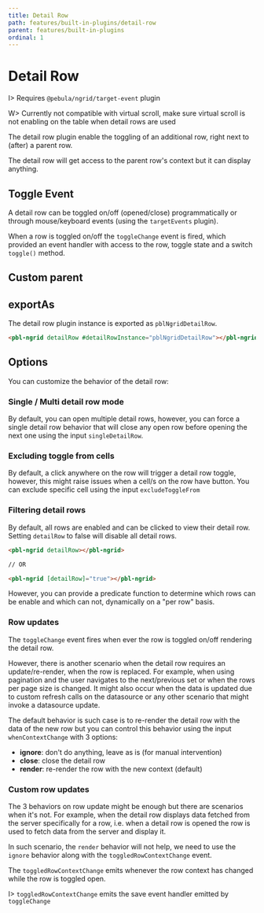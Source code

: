 ```yaml
---
title: Detail Row
path: features/built-in-plugins/detail-row
parent: features/built-in-plugins
ordinal: 1
---
```

# Detail Row

I> Requires `@pebula/ngrid/target-event` plugin

W> Currently not compatible with virtual scroll, make sure virtual scroll is not enabling on the table when detail rows are used

The detail row plugin enable the toggling of an additional row, right next to (after) a parent row.

The detail row will get access to the parent row's context but it can display anything.

## Toggle Event

A detail row can be toggled on/off (opened/close) programmatically or through mouse/keyboard events (using the `targetEvents` plugin).

When a row is toggled on/off the `toggleChange` event is fired, which provided an event handler with access to the row, toggle state and a switch `toggle()` method.

<div pbl-example-view="pbl-detail-row-example"></div>

## Custom parent

<div pbl-example-view="pbl-custom-parent-example"></div>

## exportAs

The detail row plugin instance is exported as `pblNgridDetailRow`.

```html
<pbl-ngrid detailRow #detailRowInstance="pblNgridDetailRow"></pbl-ngrid>
```

## Options

You can customize the behavior of the detail row:

### Single / Multi detail row mode

By default, you can open multiple detail rows, however, you can force a single detail row behavior that will
close any open row before opening the next one using the input `singleDetailRow`.

### Excluding toggle from cells

By default, a click anywhere on the row will trigger a detail row toggle, however, this might raise issues
when a cell/s on the row have button. You can exclude specific cell using the input `excludeToggleFrom`

<div pbl-example-view="pbl-single-and-exclude-mode-example"></div>

### Filtering detail rows

By default, all rows are enabled and can be clicked to view their detail row. Setting `detailRow` to false will disable all detail rows.

```html
<pbl-ngrid detailRow></pbl-ngrid>

// OR

<pbl-ngrid [detailRow]="true"></pbl-ngrid>
```

However, you can provide a predicate function to determine which rows can be enable and which can not, dynamically on a "per row" basis.

<div pbl-example-view="pbl-predicate-example"></div>

### Row updates

The `toggleChange` event fires when ever the row is toggled on/off rendering the detail row.

However, there is another scenario when the detail row requires an update/re-render, when the row is replaced.
For example, when using pagination and the user navigates to the next/previous set or when the rows per page size is changed.
It might also occur when the data is updated due to custom refresh calls on the datasource or any other scenario that might invoke a datasource update.

The default behavior is such case is to re-render the detail row with the data of the new row but you can control this behavior using the input `whenContextChange` with 3 options:

- **ignore**: don't do anything, leave as is (for manual intervention)
- **close**: close the detail row
- **render**: re-render the row with the new context (default)

<div pbl-example-view="pbl-multi-page-example"></div>

### Custom row updates

The 3 behaviors on row update might be enough but there are scenarios when it's not. For example, when the detail row displays data fetched from the server
specifically for a row, i.e. when a detail row is opened the row is used to fetch data from the server and display it.

In such scenario, the `render` behavior will not help, we need to use the `ignore` behavior along with the `toggledRowContextChange` event.

The `toggledRowContextChange` emits whenever the row context has changed while the row is toggled open.

I> `toggledRowContextChange` emits the save event handler emitted by `toggleChange`
